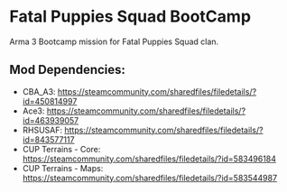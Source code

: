 # Fatal Puppies Squad BootCamp
Arma 3 Bootcamp mission for Fatal Puppies Squad clan.

## Mod Dependencies:
* CBA_A3: https://steamcommunity.com/sharedfiles/filedetails/?id=450814997
* Ace3: https://steamcommunity.com/sharedfiles/filedetails/?id=463939057
* RHSUSAF: https://steamcommunity.com/sharedfiles/filedetails/?id=843577117
* CUP Terrains - Core: https://steamcommunity.com/sharedfiles/filedetails/?id=583496184
* CUP Terrains - Maps: https://steamcommunity.com/sharedfiles/filedetails/?id=583544987
